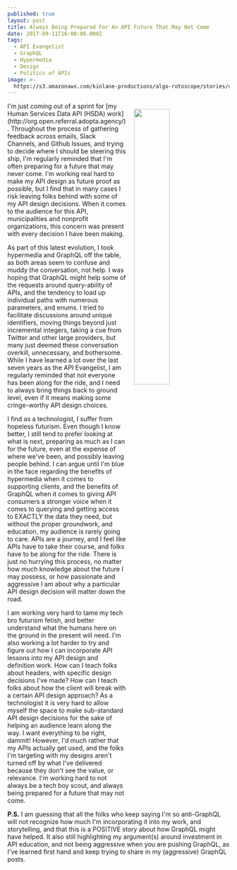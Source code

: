 ```yaml
---
published: true
layout: post
title: Always Being Prepared For An API Future That May Not Come
date: 2017-09-11T16:00:00.000Z
tags:
  - API Evangelist
  - GraphQL
  - Hypermedia
  - Design
  - Politics of APIs
image: >-
  https://s3.amazonaws.com/kinlane-productions/algo-rotoscope/stories/copper-servers.jpg
---
```

<p><img src="https://s3.amazonaws.com/kinlane-productions/algo-rotoscope/stories/copper-servers.jpg" align="right" width="40%" style="padding: 15px;" /></p>I'm just coming out of a sprint for [my Human Services Data API (HSDA) work](http://org.open.referral.adopta.agency/). Throughout the process of gathering feedback across emails, Slack Channels, and Github Issues, and trying to decide where I should be steering this ship, I'm regularly reminded that I'm often preparing for a future that may never come. I'm working real hard to make my API design as future proof as possible, but I find that in many cases I risk leaving folks behind with some of my API design decisions. When it comes to the audience for this API, municipalities and nonprofit organizations, this concern was present with every decision I have been making.

As part of this latest evolution, I took hypermedia and GraphQL off the table, as both areas seem to confuse and muddy the conversation, not help. I was hoping that GraphQL might help some of the requests around query-ability of APIs, and the tendency to load up individual paths with numerous parameters, and enums. I tried to facilitate discussions around unique identifiers, moving things beyond just incremental integers, taking a cue from Twitter and other large providers, but many just deemed these conversation overkill, unnecessary, and bothersome. While I have learned a lot over the last seven years as the API Evangelist, I am regularly reminded that not everyone has been along for the ride, and I need to always bring things back to ground level, even if it means making some cringe-worthy API design choices.

I find as a technologist, I suffer from hopeless futurism. Even though I know better, I still tend to prefer looking at what is next, preparing as much as I can for the future, even at the expense of where we've been, and possibly leaving people behind. I can argue until I'm blue in the face regarding the benefits of hypermedia when it comes to supporting clients, and the benefits of GraphQL when it comes to giving API consumers a stronger voice when it comes to querying and getting access to EXACTLY the data they need, but without the proper groundwork, and education, my audience is rarely going to care. APIs are a journey, and I feel like APIs have to take their course, and folks have to be along for the ride. There is just no hurrying this process, no matter how much knowledge about the future I may possess, or how passionate and aggressive I am about why a particular API design decision will matter down the road. 

I am working very hard to tame my tech bro futurism fetish, and better understand what the humans here on the ground in the present will need. I'm also working a lot harder to try and figure out how I can incorporate API lessons into my API design and definition work. How can I teach folks about headers, with specific design decisions I've made? How can I teach folks about how the client will break with a certain API design approach? As a technologist it is very hard to allow myself the space to make sub-standard API design decisions for the sake of helping an audience learn along the way. I want everything to be right, dammit! However, I'd much rather that my APIs actually get used, and the folks I'm targeting with my designs aren't turned off by what I've delivered because they don't see the value, or relevance. I'm working hard to not always be a tech boy scout, and always being prepared for a future that may not come.

**P.S.** I am guessing that all the folks who keep saying I'm so anti-GraphQL will not recognize how much I'm incorporating it into my work, and storytelling, and that this is a POSITIVE story about how GraphQL might have helped. It also still highlighting my argument(s) around investment in API education, and not being aggressive when you are pushing GraphQL, as I've learned first hand and keep trying to share in my (aggressive) GraphQL posts.